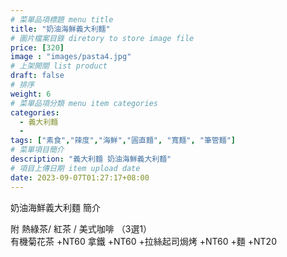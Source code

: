 ```yaml
---
# 菜單品項標題 menu title 
title: "奶油海鮮義大利麵"
# 圖片檔案目錄 diretory to store image file
price: [320] 
image : "images/pasta4.jpg"
# 上架開關 list product 
draft: false
# 排序
weight: 6 
# 菜單品項分類 menu item categories 
categories:
  - 義大利麵
  - 
tags: ["素食","辣度","海鮮","圓直麵", "寬麵", "筆管麵"]
# 菜單項目簡介 
description: "義大利麵 奶油海鮮義大利麵"
# 項目上傳日期 item upload date 
date: 2023-09-07T01:27:17+08:00
---
```


奶油海鮮義大利麵 簡介


  附 熱綠茶/ 紅茶 / 美式咖啡 （3選1）\
  有機菊花茶 +NT60
  拿鐵 +NT60
  +拉絲起司焗烤 +NT60
  +麵 +NT20
